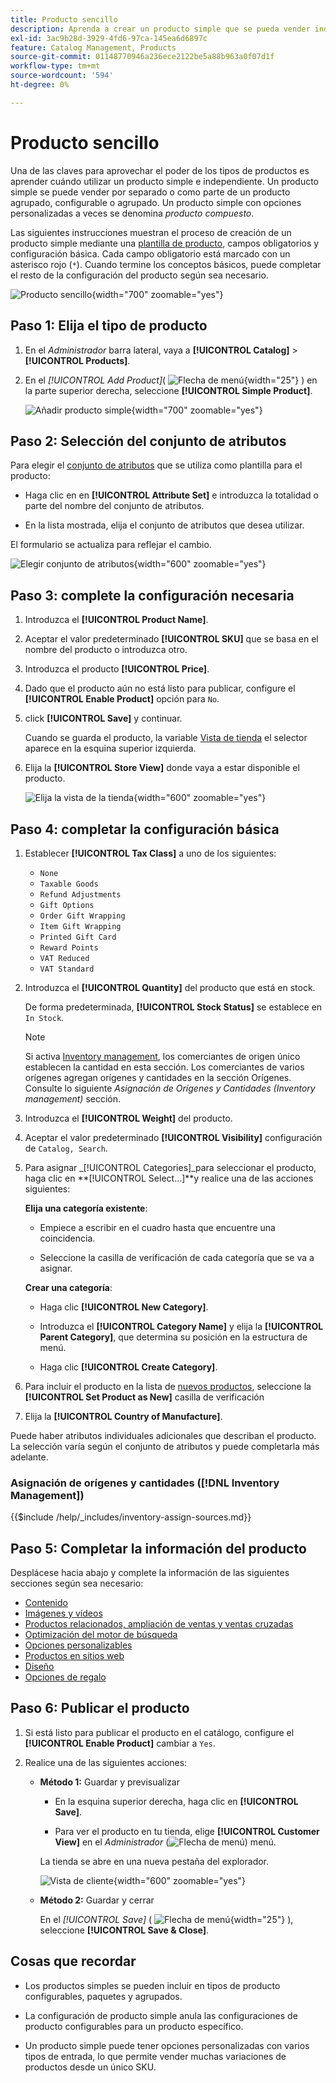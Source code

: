 ```yaml
---
title: Producto sencillo
description: Aprenda a crear un producto simple que se pueda vender individualmente o como parte de un producto agrupado, configurable o agrupado.
exl-id: 3ac9b28d-3929-4fd6-97ca-145ea6d6897c
feature: Catalog Management, Products
source-git-commit: 01148770946a236ece2122be5a88b963a0f07d1f
workflow-type: tm+mt
source-wordcount: '594'
ht-degree: 0%

---
```


# Producto sencillo

Una de las claves para aprovechar el poder de los tipos de productos es aprender cuándo utilizar un producto simple e independiente. Un producto simple se puede vender por separado o como parte de un producto agrupado, configurable o agrupado. Un producto simple con opciones personalizadas a veces se denomina _producto compuesto_.

Las siguientes instrucciones muestran el proceso de creación de un producto simple mediante una [plantilla de producto](attribute-sets.md), campos obligatorios y configuración básica. Cada campo obligatorio está marcado con un asterisco rojo (`*`). Cuando termine los conceptos básicos, puede completar el resto de la configuración del producto según sea necesario.

![Producto sencillo](./assets/product-simple.png){width="700" zoomable="yes"}

## Paso 1: Elija el tipo de producto

1. En el _Administrador_ barra lateral, vaya a **[!UICONTROL Catalog]** > **[!UICONTROL Products]**.

1. En el _[!UICONTROL Add Product]_( ![Flecha de menú](../assets/icon-menu-down-arrow-red.png){width="25"} ) en la parte superior derecha, seleccione **[!UICONTROL Simple Product]**.

   ![Añadir producto simple](./assets/product-add-simple.png){width="700" zoomable="yes"}

## Paso 2: Selección del conjunto de atributos

Para elegir el [conjunto de atributos](attribute-sets.md) que se utiliza como plantilla para el producto:

- Haga clic en en **[!UICONTROL Attribute Set]** e introduzca la totalidad o parte del nombre del conjunto de atributos.

- En la lista mostrada, elija el conjunto de atributos que desea utilizar.

El formulario se actualiza para reflejar el cambio.

![Elegir conjunto de atributos](./assets/product-create-choose-attribute-set.png){width="600" zoomable="yes"}

## Paso 3: complete la configuración necesaria

1. Introduzca el **[!UICONTROL Product Name]**.

1. Aceptar el valor predeterminado **[!UICONTROL SKU]** que se basa en el nombre del producto o introduzca otro.

1. Introduzca el producto **[!UICONTROL Price]**.

1. Dado que el producto aún no está listo para publicar, configure el **[!UICONTROL Enable Product]** opción para `No`.

1. click **[!UICONTROL Save]** y continuar.

   Cuando se guarda el producto, la variable [Vista de tienda](introduction.md#product-scope) el selector aparece en la esquina superior izquierda.

1. Elija la **[!UICONTROL Store View]** donde vaya a estar disponible el producto.

   ![Elija la vista de la tienda](./assets/product-create-store-view-choose.png){width="600" zoomable="yes"}

## Paso 4: completar la configuración básica

1. Establecer **[!UICONTROL Tax Class]** a uno de los siguientes:

   - `None`
   - `Taxable Goods`
   - `Refund Adjustments`
   - `Gift Options`
   - `Order Gift Wrapping`
   - `Item Gift Wrapping`
   - `Printed Gift Card`
   - `Reward Points`
   - `VAT Reduced`
   - `VAT Standard`

1. Introduzca el **[!UICONTROL Quantity]** del producto que está en stock.

   De forma predeterminada, **[!UICONTROL Stock Status]** se establece en `In Stock`.

   >[!NOTE]
   >
   >Si activa [Inventory management](../inventory-management/introduction.md), los comerciantes de origen único establecen la cantidad en esta sección. Los comerciantes de varios orígenes agregan orígenes y cantidades en la sección Orígenes. Consulte lo siguiente _Asignación de Orígenes y Cantidades (Inventory management)_ sección.

1. Introduzca el **[!UICONTROL Weight]** del producto.

1. Aceptar el valor predeterminado **[!UICONTROL Visibility]** configuración de `Catalog, Search`.

1. Para asignar _[!UICONTROL Categories]_para seleccionar el producto, haga clic en **[!UICONTROL Select…]**y realice una de las acciones siguientes:

   **Elija una categoría existente**:

   - Empiece a escribir en el cuadro hasta que encuentre una coincidencia.

   - Seleccione la casilla de verificación de cada categoría que se va a asignar.

   **Crear una categoría**:

   - Haga clic **[!UICONTROL New Category]**.

   - Introduzca el **[!UICONTROL Category Name]** y elija la **[!UICONTROL Parent Category]**, que determina su posición en la estructura de menú.

   - Haga clic **[!UICONTROL Create Category]**.

1. Para incluir el producto en la lista de [nuevos productos](../content-design/widget-new-products-list.md), seleccione la **[!UICONTROL Set Product as New]** casilla de verificación

1. Elija la **[!UICONTROL Country of Manufacture]**.

Puede haber atributos individuales adicionales que describan el producto. La selección varía según el conjunto de atributos y puede completarla más adelante.

### Asignación de orígenes y cantidades ([!DNL Inventory Management])

{{$include /help/_includes/inventory-assign-sources.md}}

## Paso 5: Completar la información del producto

Desplácese hacia abajo y complete la información de las siguientes secciones según sea necesario:

- [Contenido](product-content.md)
- [Imágenes y vídeos](product-images-and-video.md)
- [Productos relacionados, ampliación de ventas y ventas cruzadas](related-products-up-sells-cross-sells.md)
- [Optimización del motor de búsqueda](product-search-engine-optimization.md)
- [Opciones personalizables](settings-advanced-custom-options.md)
- [Productos en sitios web](settings-basic-websites.md)
- [Diseño](settings-advanced-design.md)
- [Opciones de regalo](product-gift-options.md)

## Paso 6: Publicar el producto

1. Si está listo para publicar el producto en el catálogo, configure el **[!UICONTROL Enable Product]** cambiar a `Yes`.

1. Realice una de las siguientes acciones:

   - **Método 1:** Guardar y previsualizar

      - En la esquina superior derecha, haga clic en **[!UICONTROL Save]**.

      - Para ver el producto en tu tienda, elige **[!UICONTROL Customer View]** en el _Administrador_ (![Flecha de menú](../assets/icon-menu-down-arrow-black.png)) menú.

     La tienda se abre en una nueva pestaña del explorador.

     ![Vista de cliente](./assets/product-admin-customer-view.png){width="600" zoomable="yes"}

   - **Método 2:** Guardar y cerrar

     En el _[!UICONTROL Save]_ ( ![Flecha de menú](../assets/icon-menu-down-arrow-red.png){width="25"} ), seleccione **[!UICONTROL Save & Close]**.

## Cosas que recordar

- Los productos simples se pueden incluir en tipos de producto configurables, paquetes y agrupados.

- La configuración de producto simple anula las configuraciones de producto configurables para un producto específico.

- Un producto simple puede tener opciones personalizadas con varios tipos de entrada, lo que permite vender muchas variaciones de productos desde un único SKU.
